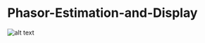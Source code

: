 # Phasor-Estimation-and-Display

![alt text](https://github.com/Aman4017/Phasor-Estimation-and-Display/assests/result.png?raw=true)
